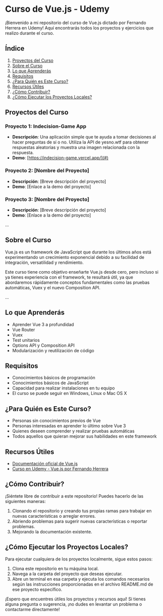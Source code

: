 # Curso de Vue.js - Udemy

¡Bienvenido a mi repositorio del curso de Vue.js dictado por Fernando Herrera en Udemy! Aquí encontrarás todos los proyectos y ejercicios que realizo durante el curso.

## Índice

1. [Proyectos del Curso](#proyectos-del-curso)
2. [Sobre el Curso](#sobre-el-curso)
3. [Lo que Aprenderás](#lo-que-aprenderás)
4. [Requisitos](#requisitos)
5. [¿Para Quién es Este Curso?](#para-quién-es-este-curso)
6. [Recursos Útiles](#recursos-útiles)
7. [¿Cómo Contribuir?](#cómo-contribuir)
8. [¿Cómo Ejecutar los Proyectos Locales?](#cómo-ejecutar-los-proyectos-locales)

## Proyectos del Curso

### Proyecto 1: Indecision-Game App

- **Descripción**: Una aplicación simple que te ayuda a tomar decisiones al hacer preguntas de sí o no. Utiliza la API de yesno.wtf para obtener respuestas aleatorias y muestra una imagen relacionada con la respuesta.
- **Demo**: [https://indecision-game.vercel.app/](#)

### Proyecto 2: [Nombre del Proyecto]

- **Descripción**: [Breve descripción del proyecto]
- **Demo**: [Enlace a la demo del proyecto]

### Proyecto 3: [Nombre del Proyecto]

- **Descripción**: [Breve descripción del proyecto]
- **Demo**: [Enlace a la demo del proyecto]

...

## Sobre el Curso

Vue.js es un framework de JavaScript que durante los últimos años está experimentando un crecimiento exponencial debido a su facilidad de integración, versatilidad y rendimiento.

Este curso tiene como objetivo enseñarte Vue.js desde cero, pero incluso si ya tienes experiencia con el framework, te resultará útil, ya que abordaremos rápidamente conceptos fundamentales como las pruebas automáticas, Vuex y el nuevo Composition API.

...

## Lo que Aprenderás

- Aprender Vue 3 a profundidad
- Vue Router
- Vuex
- Test unitarios
- Options API y Composition API
- Modularización y reutilización de código

## Requisitos

- Conocimientos básicos de programación
- Conocimientos básicos de JavaScript
- Capacidad para realizar instalaciones en tu equipo
- El curso se puede seguir en Windows, Linux o Mac OS X

## ¿Para Quién es Este Curso?

- Personas sin conocimientos previos de Vue
- Personas interesadas en aprender lo último sobre Vue 3
- Quienes deseen comprender y realizar pruebas automáticas
- Todos aquellos que quieran mejorar sus habilidades en este framework

## Recursos Útiles

- [Documentación oficial de Vue.js](https://vuejs.org/)
- [Curso en Udemy - Vue.js por Fernando Herrera](https://www.udemy.com/course/vue-js-fh/)

## ¿Cómo Contribuir?

¡Siéntete libre de contribuir a este repositorio! Puedes hacerlo de las siguientes maneras:

1. Clonando el repositorio y creando tus propias ramas para trabajar en nuevas características o arreglar errores.
2. Abriendo problemas para sugerir nuevas características o reportar problemas.
3. Mejorando la documentación existente.

## ¿Cómo Ejecutar los Proyectos Locales?

Para ejecutar cualquiera de los proyectos localmente, sigue estos pasos:

1. Clona este repositorio en tu máquina local.
2. Navega a la carpeta del proyecto que deseas ejecutar.
3. Abre un terminal en esa carpeta y ejecuta los comandos necesarios según las instrucciones proporcionadas en el archivo README.md de ese proyecto específico.

¡Espero que encuentres útiles los proyectos y recursos aquí! Si tienes alguna pregunta o sugerencia, ¡no dudes en levantar un problema o contactarme directamente!
